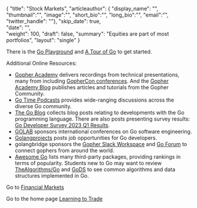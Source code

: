 {
  "title": "Stock Markets",
  "articleauthor": {
             "display_name": "",
             "thumbnail":"", 
             "image":"", 
             "short_bio":"", 
             "long_bio":"", 
             "email":"",
             "twitter_handle": ""},
  "skip_date": true,                     
  "date": "",                    
  "weight": 100,
  "draft": false,
  "summary": "Equities are part of most portfolios",
  "layout": "single"
}

There is the [Go Playground](https://go.dev/play/) and [A Tour of Go](https://go.dev/tour/welcome/1) to get started.


Additional Online Resources:
- [Gopher Academy](https://www.youtube.com/@GopherAcademy) delivers recordings from technical presentations, many from including [GopherCon conferences](https://www.gophercon.com/). And the [Gopher Academy Blog](https://blog.gopheracademy.com/) publishes articles and tutorials from the Gopher Community.
- [Go Time Podcasts](https://changelog.com/gotime) provides wide-ranging discussions across the diverse Go community.
- [The Go Blog](https://go.dev/blog/) collects blog posts relating to developments with the Go programming language. There are also posts presenting survey results: [Go Developer Survey 2023 Q1 Results](https://go.dev/blog/survey2023-q1-results).
- [GOLAB](https://golab.io/) sponsors international conferences on Go software engineering.
- [Golangprojects](https://www.golangprojects.com/) posts job opportunities for Go developers.
- golangbridge sponsors the [Gopher Slack Workspace](https://invite.slack.golangbridge.org) and [Go Forum](https://forum.golangbridge.org,) to connect gophers from around the world.
- [Awesome Go](https://go.libhunt.com/projects) lists many third-party packages, providing rankings in terms of popularity. Students new to Go may want to review [TheAlgorithms/Go](https://github.com/TheAlgorithms/Go) and [GoDS](https://github.com/emirpasic/gods) to see common algorithms and data structures implemented in Go.

Go to [Financial Markets](/markets/)

Go to the home page [Learning to Trade](/)

